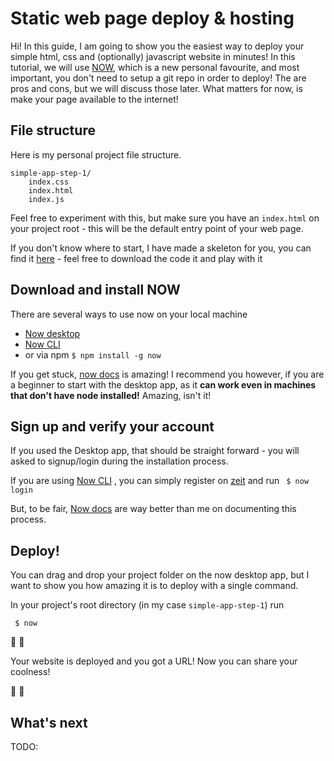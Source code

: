 # Static web page deploy & hosting 

Hi! In this guide, I am going to show you the easiest way to deploy your simple html, css and (optionally) javascript website in minutes! In this tutorial, we will use [NOW](https://zeit.co/now), which is a new personal favourite, and most important, you don't need to setup a git repo in order to deploy! The are pros and cons, but we will discuss those later. What matters for now, is make your page available to the internet! 

## File structure  

Here is my personal project file structure.

```
simple-app-step-1/
	index.css
	index.html
	index.js
```

Feel free to experiment with this, but make sure you have an ```index.html``` on your project root - this will be the default entry point of your web page. 

If you don't know where to start, I have made a skeleton for you, you can find it [here](https://github.com/leonorpan/web-dev-docs/tree/master/examples/simple-app-step-1) - feel free to download the code it and play with it 

## Download and install NOW

There are several ways to use now on your local machine
* [Now desktop](https://zeit.co/download)  
* [Now CLI](https://zeit.co/download#now-cli) 
* or via npm ```$ npm install -g now```

If you get stuck, [now docs](https://zeit.co/docs) is amazing! 
I recommend you however, if you are a beginner to start with the desktop app, as it **can work even in machines that don't have node installed!** Amazing, isn't it!

## Sign up and verify your account

If you used the Desktop app, that should be straight forward - you will asked to signup/login during the installation process. 

If you are using [Now CLI](https://zeit.co/download#now-cli)  , you can simply register on [zeit](https://zeit.co) and run ``` $ now login```

But, to be fair, [Now docs](https://zeit.co/docs) are way better than me on documenting this process.

## Deploy!

You can drag and drop your project folder on the now desktop app, but I want to show you how amazing it is to deploy with a single command.

In your project's root directory (in my case ```simple-app-step-1```) run

``` $ now```

🎉 🎉  

Your website is deployed and you got a URL!
Now you can share your coolness!

🎉 🎉 

## What's next

TODO: